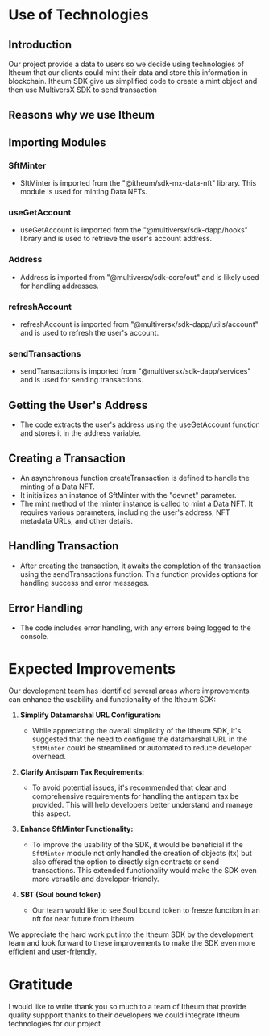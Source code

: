 # Use of Technologies

## Introduction
Our project provide a data to users so we decide using technologies of Itheum that our clients could mint their data and store this information in blockchain. Itheum SDK give us simplified code to create a mint object and then use MultiversX SDK to send transaction

## Reasons why we use Itheum


## Importing Modules

### SftMinter
- SftMinter is imported from the "@itheum/sdk-mx-data-nft" library. This module is used for minting Data NFTs.

### useGetAccount
- useGetAccount is imported from the "@multiversx/sdk-dapp/hooks" library and is used to retrieve the user's account address.

### Address
- Address is imported from "@multiversx/sdk-core/out" and is likely used for handling addresses.

### refreshAccount
- refreshAccount is imported from "@multiversx/sdk-dapp/utils/account" and is used to refresh the user's account.

### sendTransactions
- sendTransactions is imported from "@multiversx/sdk-dapp/services" and is used for sending transactions.

## Getting the User's Address

- The code extracts the user's address using the useGetAccount function and stores it in the address variable.

## Creating a Transaction

- An asynchronous function createTransaction is defined to handle the minting of a Data NFT.
- It initializes an instance of SftMinter with the "devnet" parameter.
- The mint method of the minter instance is called to mint a Data NFT. It requires various parameters, including the user's address, NFT metadata URLs, and other details.

## Handling Transaction

- After creating the transaction, it awaits the completion of the transaction using the sendTransactions function. This function provides options for handling success and error messages.

## Error Handling

- The code includes error handling, with any errors being logged to the console.

# Expected Improvements

Our development team has identified several areas where improvements can enhance the usability and functionality of the Itheum SDK:

1. **Simplify Datamarshal URL Configuration:**
   - While appreciating the overall simplicity of the Itheum SDK, it's suggested that the need to configure the datamarshal URL in the `SftMinter` could be streamlined or automated to reduce developer overhead.

2. **Clarify Antispam Tax Requirements:**
   - To avoid potential issues, it's recommended that clear and comprehensive requirements for handling the antispam tax be provided. This will help developers better understand and manage this aspect.

3. **Enhance SftMinter Functionality:**
   - To improve the usability of the SDK, it would be beneficial if the `SftMinter` module not only handled the creation of objects (tx) but also offered the option to directly sign contracts or send transactions. This extended functionality would make the SDK even more versatile and developer-friendly.

4. **SBT (Soul bound token)**
   - Our team would like to see Soul bound token to freeze function in an nft for near future from Itheum

We appreciate the hard work put into the Itheum SDK by the development team and look forward to these improvements to make the SDK even more efficient and user-friendly.

# Gratitude

I would like to write thank you so much to a team of Itheum that provide quality suppport thanks to their developers we could integrate Itheum technologies for our project